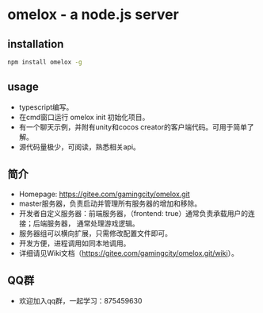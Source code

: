 omelox - a node.js server
===========================


## installation

```bash
npm install omelox -g
```

## usage

* typescript编写。
* 在cmd窗口运行 omelox init 初始化项目。
* 有一个聊天示例，并附有unity和cocos creator的客户端代码。可用于简单了解。
* 源代码量极少，可阅读，熟悉相关api。

## 简介

* Homepage: <https://gitee.com/gamingcity/omelox.git>
* master服务器，负责启动并管理所有服务器的增加和移除。
* 开发者自定义服务器：前端服务器，（frontend: true）通常负责承载用户的连接；后端服务器， 通常处理游戏逻辑。
* 服务器组可以横向扩展，只需修改配置文件即可。
* 开发方便，进程调用如同本地调用。
* 详细请见Wiki文档（<https://gitee.com/gamingcity/omelox.git/wiki>）。

## QQ群

* 欢迎加入qq群，一起学习：875459630
